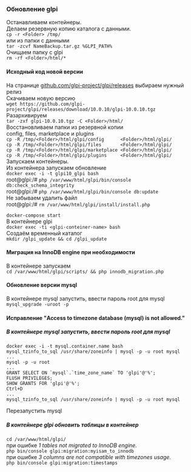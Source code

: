 
### Обновление glpi  
Останавливаем контейнеры.  
Делаем резервную копию каталога с данными.  
```cp -r <Folder> /tmp/```  
или из папки с данными  
```tar -zcvf NameBackup.tar.gz %GLPI_PATH%```  
Очищаем папку с glpi  
```rm -rf <Folder>/html/*```  
#### Исходный код новой версии  
На странице [github.com/glpi-project/glpi/releases](https://github.com/glpi-project/glpi/releases) выбираем нужный релиз   
Скачиваем новую версию  
```wget https://github.com/glpi-project/glpi/releases/download/10.0.10/glpi-10.0.10.tgz```  
Разархивируем  
```tar -zxf glpi-10.0.10.tgz -C <Folder>/html/```  
Восстановливаем папки из резервной копии  
config, files, marketplace и plugins  
```cp -R /tmp/<Folder>/html/glpi/config      <Folder>/html/glpi/```  
```cp -R /tmp/<Folder>/html/glpi/files       <Folder>/html/glpi/```  
```cp -R /tmp/<Folder>/html/glpi/marketplace <Folder>/html/glpi/```  
```cp -R /tmp/<Folder>/html/glpi/plugins     <Folder>/html/glpi/```  
Запускаем контейнеры.  
Из контейнера запускаем обновление  
```docker exec -i -t glpi10_glpi bash```  
    root@glpi:/# ```php /var/www/html/glpi/bin/console db:check_schema_integrity```  
    root@glpi:/# ```php /var/www/html/glpi/bin/console db:update```  
Не забываем удалить файл  
    root@glpi:/# ```rm /var/www/html/glpi/install/install.php```  


```docker-compose start```  
В контейнере glpi  
```docker exec -ti <glpi-conteiner-name> bash```  
Создаём временный каталог  
```mkdir /glpi_update && cd /glpi_update```  

 
#### Миграция на InnoDB engine при необходимости  
В контейнере запускаем  
```cd /var/www/html/glpi/scripts/ && php innodb_migration.php```  
#### Обновление версии mysql
В контейнере mysql запустить, ввести пароль root для mysql  
```mysql_upgrade -uroot -p```  
#### Исправление "Access to timezone database (mysql) is not allowed."  
##### В контейнере mysql запустить, ввести пароль root для mysql  
```
docker exec -i -t mysql.container.name bash
mysql_tzinfo_to_sql /usr/share/zoneinfo | mysql -p -u root mysql
...
mysql -p -u root
...
GRANT SELECT ON `mysql`.`time_zone_name` TO 'glpi'@'%';
FLUSH PRIVILEGES;
SHOW GRANTS FOR 'glpi'@'%';
Ctrl+D
...
mysql_tzinfo_to_sql /usr/share/zoneinfo | mysql -p -u root mysql
```
Перезапустить mysql  
##### В контейнере glpi обновить таблицы в контейнер  
```cd /var/www/html/glpi/```  
при ошибке *1 tables not migrated to InnoDB engine.*  
```php bin/console glpi:migration:myisam_to_innodb```  
при ошибке *3 columns are not compatible with timezones usage.*  
```php bin/console glpi:migration:timestamps```  
